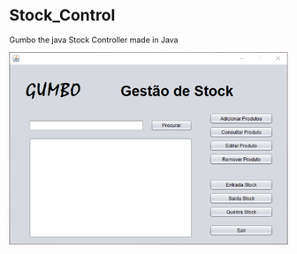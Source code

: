 # Stock_Control
Gumbo the java Stock Controller made in Java

![Screenshot](https://github.com/diogomcasado/Stock_Control/blob/main/main_menu.PNG)

